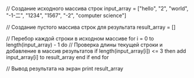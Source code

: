 // Создание исходного массива строк
input_array = ["hello", "2", "world", "-1-二", "1234", "1567", "-2", "computer science"]

// Создание пустого массива строк для результата
result_array = []

// Перебор каждой строки в исходном массиве
for i = 0 to length(input_array) - 1 do
    // Проверка длины текущей строки и добавление в массив результатов
    if length(input_array[i]) <= 3 then
        add input_array[i] to result_array
    end if
end for

// Вывод результата на экран
print result_array
